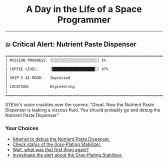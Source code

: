 <h1 align="center">A Day in the Life of a Space Programmer</h1>

---

<h2 id="node-36">💥 Critical Alert: Nutrient Paste Dispenser</h2>

```
========================================================================
| MISSION PROGRESS: [░░░░░░░░░░░░░░░░░░░░] 3%                                  |
| COFFEE LEVEL:     [███████████████████░] 97%                                 |
| SHIP'S AI MOOD:   Impressed                                                  |
| LOCATION:         Engineering                                                |
========================================================================
```

STEVe's voice crackles over the comms. "Great. Now the Nutrient Paste Dispenser is leaking a viscous fluid. You should probably go and debug the Nutrient Paste Dispenser."



### Your Choices

*   [Attempt to debug the Nutrient Paste Dispenser.](./README-0040.md)
*   [Check status of the Grav-Plating Stabilizer.](../stage-02/README-0053.md)
*   [Wait, what was that first thing again?](./README-0034.md)
*   [Investigate the alert about the Grav-Plating Stabilizer.](./README-0038.md)
